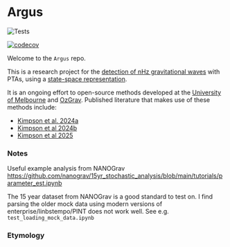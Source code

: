 # Argus

![Tests](https://github.com/tomkimpson/Argus/actions/workflows/run_test.yml/badge.svg)


[![codecov](https://codecov.io/gh/tomkimpson/Argus/graph/badge.svg?token=2PEOHCFV1K)](https://codecov.io/gh/tomkimpson/Argus)


Welcome to the `Argus` repo.

This is a research project for the [detection of nHz gravitational waves](https://arxiv.org/abs/2105.13270) with PTAs, using a [state-space representation](https://en.wikipedia.org/wiki/State-space_representation). 

It is an ongoing effort to open-source methods developed at the [University of Melbourne](https://github.com/UniMelb-NSGW) and [OzGrav](https://www.ozgrav.org). Published literature that makes use of these methods include:

* [Kimpson et al. 2024a](https://arxiv.org/abs/2409.14613)
* [Kimpson et al 2024b](https://arxiv.org/abs/2410.10087)
* [Kimpson et al 2025](https://arxiv.org/abs/2501.06990)





### Notes



Useful example analysis from NANOGrav https://github.com/nanograv/15yr_stochastic_analysis/blob/main/tutorials/parameter_est.ipynb

The 15 year dataset from NANOGrav is a good standard to test on. I find parsing the older mock data using modern versions of enterprise/linbstempo/PINT does not work well. See e.g. `test_loading_mock_data.ipynb`




### Etymology


